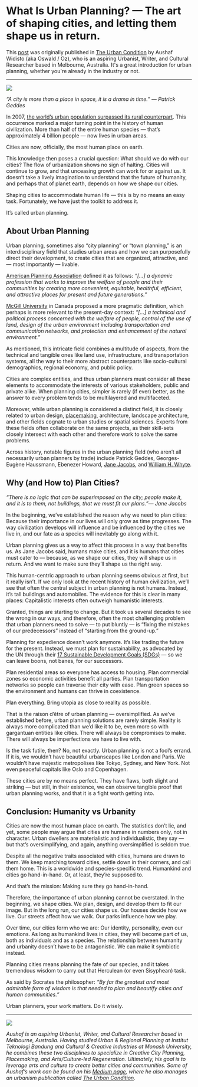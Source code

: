 # What Is Urban Planning? — The art of shaping cities, and letting them shape us in return.

This [post](https://medium.com/the-urban-condition/what-is-urban-planning-97b1b9f40efa) was originally published in [The Urban Condition](https://medium.com/the-urban-condition) by Aushaf Widisto (aka Oswald / Oz), who is an aspiring Urbanist, Writer, and Cultural Researcher based in Melbourne, Australia. It's a great introduction for urban planning, whether you're already in the industry or not.

---

![](0_0gUH_NjadhawGqgr.jpg)

_“A city is more than a place in space, it is a drama in time.” ― Patrick Geddes_

In 2007, [the world’s urban population surpassed its rural counterpart](https://ourworldindata.org/urbanization). This occurrence marked a major turning point in the history of human civilization. More than half of the entire human species — that’s approximately 4 billion people — now lives in urban areas.

Cities are now, officially, the most human place on earth.

This knowledge then poses a crucial question: What should we do with our cities? The flow of urbanization shows no sign of halting. Cities will continue to grow, and that unceasing growth can work for or against us. It doesn’t take a lively imagination to understand that the future of humanity, and perhaps that of planet earth, depends on how we shape our cities.

Shaping cities to accommodate human life — this is by no means an easy task. Fortunately, we have just the toolkit to address it.

It’s called urban planning.

## About Urban Planning

Urban planning, sometimes also “city planning” or “town planning,” is an interdisciplinary field that studies urban areas and how we can purposefully direct their development, to create cities that are organized, attractive, and — most importantly — livable.

[American Planning Association](https://web.archive.org/web/20150310195220/https://www.planning.org/aboutplanning/whatisplanning.htm) defined it as follows:
_“[…] a dynamic profession that works to improve the welfare of people and their communities by creating more convenient, equitable, healthful, efficient, and attractive places for present and future generations.”_

[McGill University](https://www.mcgill.ca/urbanplanning/planning) in Canada proposed a more pragmatic definition, which perhaps is more relevant to the present-day context:
_“[…] a technical and political process concerned with the welfare of people, control of the use of land, design of the urban environment including transportation and communication networks, and protection and enhancement of the natural environment.”_

As mentioned, this intricate field combines a multitude of aspects, from the technical and tangible ones like land use, infrastructure, and transportation systems, all the way to their more abstract counterparts like socio-cultural demographics, regional economy, and public policy.

Cities are complex entities, and thus urban planners must consider all these elements to accommodate the interests of various stakeholders, public and private alike. When planning cities, simpler is rarely (if ever) better, as the answer to every problem tends to be multilayered and multifaceted.

Moreover, while urban planning is considered a distinct field, it is closely related to urban design, [placemaking](https://medium.com/age-of-awareness/11-principles-of-placemaking-how-to-design-people-centered-places-b84e7e705a1f), architecture, landscape architecture, and other fields cognate to urban studies or spatial sciences. Experts from these fields often collaborate on the same projects, as their skill-sets closely intersect with each other and therefore work to solve the same problems.

Across history, notable figures in the urban planning field (who aren’t all necessarily urban planners by trade) include Patrick Geddes, Georges-Eugène Haussmann, Ebenezer Howard, [Jane Jacobs](https://medium.com/history-of-yesterday/jane-jacobs-on-people-centered-urban-planning-ce60346e44a3), and [William H. Whyte](https://medium.com/history-of-yesterday/william-h-whyte-on-human-behavior-in-urban-settings-6247f65e6d49).

## Why (and How to) Plan Cities?

_“There is no logic that can be superimposed on the city; people make it, and it is to them, not buildings, that we must fit our plans.”— Jane Jacobs_

In the beginning, we’ve established the reason why we need to plan cities: Because their importance in our lives will only grow as time progresses. The way civilization develops will influence and be influenced by the cities we live in, and our fate as a species will inevitably go along with it.

Urban planning gives us a way to affect this process in a way that benefits us. As Jane Jacobs said, humans make cities, and it is humans that cities must cater to — because, as we shape our cities, they will shape us in return. And we want to make sure they’ll shape us the right way.

This human-centric approach to urban planning seems obvious at first, but it really isn’t. If we only look at the recent history of human civilization, we’ll see that often the central subject in urban planning is not humans. Instead, it’s tall buildings and automobiles. The evidence for this is clear in many places: Capitalistic interests often outweigh humanistic interests.

Granted, things are starting to change. But it took us several decades to see the wrong in our ways, and therefore, often the most challenging problem that urban planners need to solve — to put bluntly — is “fixing the mistakes of our predecessors” instead of “starting from the ground-up.”

Planning for expedience doesn’t work anymore. It’s like trading the future for the present. Instead, we must plan for sustainability, as advocated by the UN through their [17 Sustainable Development Goals (SDGs)](https://sdgs.un.org/goals) — so we can leave boons, not banes, for our successors.

Plan residential areas so everyone has access to housing. Plan commercial zones so economic activities benefit all parties. Plan transportation networks so people can traverse their city with ease. Plan green spaces so the environment and humans can thrive in coexistence.

Plan everything. Bring utopia as close to reality as possible.

That is the raison d’être of urban planning — oversimplified. As we’ve established before, urban planning solutions are rarely simple. Reality is always more complicated than we’d like it to be, even more so with gargantuan entities like cities. There will always be compromises to make. There will always be imperfections we have to live with.

Is the task futile, then? No, not exactly. Urban planning is not a fool’s errand. If it is, we wouldn’t have beautiful urbanscapes like London and Paris. We wouldn’t have majestic metropolises like Tokyo, Sydney, and New York. Not even peaceful capitals like Oslo and Copenhagen.

These cities are by no means perfect. They have flaws, both slight and striking — but still, in their existence, we can observe tangible proof that urban planning works, and that it is a fight worth getting into.

## Conclusion: Humanity vs Urbanity

Cities are now the most human place on earth. The statistics don’t lie, and yet, some people may argue that cities are humane in numbers only, not in character. Urban dwellers are materialistic and individualistic, they say — but that’s oversimplifying, and again, anything oversimplified is seldom true.

Despite all the negative traits associated with cities, humans are drawn to them. We keep marching toward cities, settle down in their corners, and call them home. This is a worldwide and species-specific trend. Humankind and cities go hand-in-hand. Or, at least, they’re supposed to.

And that’s the mission: Making sure they go hand-in-hand.

Therefore, the importance of urban planning cannot be overstated. In the beginning, we shape cities. We plan, design, and develop them to fit our image. But in the long run, our cities shape us. Our houses decide how we live. Our streets affect how we walk. Our parks influence how we play.

Over time, our cities form who we are: Our identity, personality, even our emotions. As long as humankind lives in cities, they will become part of us, both as individuals and as a species. The relationship between humanity and urbanity doesn’t have to be antagonistic. We can make it symbiotic instead.

Planning cities means planning the fate of our species, and it takes tremendous wisdom to carry out that Herculean (or even Sisyphean) task.

As said by Socrates the philosopher:
_“By far the greatest and most admirable form of wisdom is that needed to plan and beautify cities and human communities.”_

Urban planners, your work matters. Do it wisely.

---

![](Aushaf.jpg)

_Aushaf is an aspiring Urbanist, Writer, and Cultural Researcher based in Melbourne, Australia. Having studied Urban & Regional Planning at Institut Teknologi Bandung and Cultural & Creative Industries at Monash University, he combines these two disciplines to specialize in Creative City Planning, Placemaking, and Arts/Culture-led Regeneration. Ultimately, his goal is to leverage arts and culture to create better cities and communities. Some of Aushaf’s work can be found on his [Medium page](https://oswalds.medium.com/), where he also manages an urbanism publication called [The Urban Condition](http://medium.com/the-urban-condition)._
